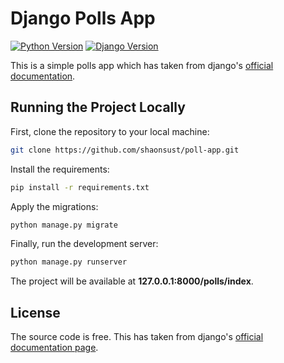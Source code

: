 # Django Polls App

[![Python Version](https://img.shields.io/badge/python-3.8.2-brightgreen.svg)](https://python.org)
[![Django Version](https://img.shields.io/badge/django-3.0.7-brightgreen.svg)](https://djangoproject.com)

This is a simple polls app which has taken from django's [official documentation](https://docs.djangoproject.com/en/3.0/intro/tutorial01/).

## Running the Project Locally

First, clone the repository to your local machine:

```bash
git clone https://github.com/shaonsust/poll-app.git
```

Install the requirements:

```bash
pip install -r requirements.txt
```

Apply the migrations:

```bash
python manage.py migrate
```

Finally, run the development server:

```bash
python manage.py runserver
```

The project will be available at **127.0.0.1:8000/polls/index**.

## License

The source code is free. This has taken from django's [official documentation page](https://docs.djangoproject.com/en/3.0/intro/tutorial01/).
